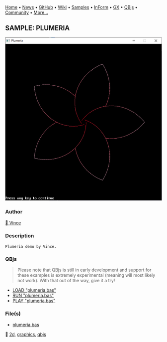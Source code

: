 [Home](https://qb64.com) • [News](../../news.md) • [GitHub](https://github.com/QB64Official/qb64) • [Wiki](wiki.md) • [Samples](../../samples.md) • [InForm](../../inform.md) • [GX](../../gx.md) • [QBjs](../../qbjs.md) • [Community](../../community.md) • [More...](../../more.md)

## SAMPLE: PLUMERIA

![screenshot.png](img/screenshot.png)

### Author

[🐝 Vince](../vince.md) 

### Description

```text
Plumeria demo by Vince.
```

### QBjs

> Please note that QBjs is still in early development and support for these examples is extremely experimental (meaning will most likely not work). With that out of the way, give it a try!

* [LOAD "plumeria.bas"](https://qbjs.org/index.html?src=https://qb64.com/samples/plumeria/src/plumeria.bas)
* [RUN "plumeria.bas"](https://qbjs.org/index.html?mode=auto&src=https://qb64.com/samples/plumeria/src/plumeria.bas)
* [PLAY "plumeria.bas"](https://qbjs.org/index.html?mode=play&src=https://qb64.com/samples/plumeria/src/plumeria.bas)

### File(s)

* [plumeria.bas](src/plumeria.bas)

🔗 [2d](../2d.md), [graphics](../graphics.md), [qbjs](../qbjs.md)
